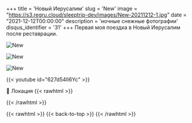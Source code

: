 +++
title = 'Новый Иерусалим'
slug = 'New'
image = "https://s3.regru.cloud/sleeptrip-dev/images/New-20211212-1.jpg"
date = "2021-12-12T00:00:00"
description = 'ночные снежные фотографии'
disqus_identifier = '31'
+++
Первая моя поездка в Новый Иерусалим после реставрации.

![New](https://s3.regru.cloud/sleeptrip-dev/images/New-20211212-2.jpg)

![New](https://s3.regru.cloud/sleeptrip-dev/images/New-20211212-3.jpg)

![New](https://s3.regru.cloud/sleeptrip-dev/images/New-20211212-4.jpg)

{{< youtube id="627d54Il6Yc" >}}

📍 Локация
{{< rawhtml >}}
<div class="yandex-map-container">
<script type="text/javascript" charset="utf-8" async src="https://api-maps.yandex.ru/services/constructor/1.0/js/?um=constructor%3A7cdd5c409b2ece24a8f983fb4a7b8acf60468513ced6276f6428489f1ef18ea6&amp;width=800&amp;height=400&amp;lang=ru_RU&amp;scroll=true"></script>
</div>
{{< /rawhtml >}}

{{< rawhtml >}}
{{< back-to-top >}}
{{< /rawhtml >}}
